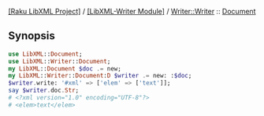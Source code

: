 [[Raku LibXML Project]](https://libxml-raku.github.io)
 / [[LibXML-Writer Module]](https://libxml-raku.github.io/LibXML-Writer-raku)
 / [Writer::Writer](https://libxml-raku.github.io/LibXML-Writer-raku/Writer/Writer)
 :: [Document](https://libxml-raku.github.io/LibXML-Writer-raku/Writer/Writer/Document)

Synopsis
--------

```raku
use LibXML::Document;
use LibXML::Writer::Document;
my LibXML::Document $doc .= new;
my LibXML::Writer::Document:D $writer .= new: :$doc;
$writer.write: '#xml' => ['elem' => ['text']];
say $writer.doc.Str;
# <?xml version="1.0" encoding="UTF-8"?>
# <elem>text</elem>
```

